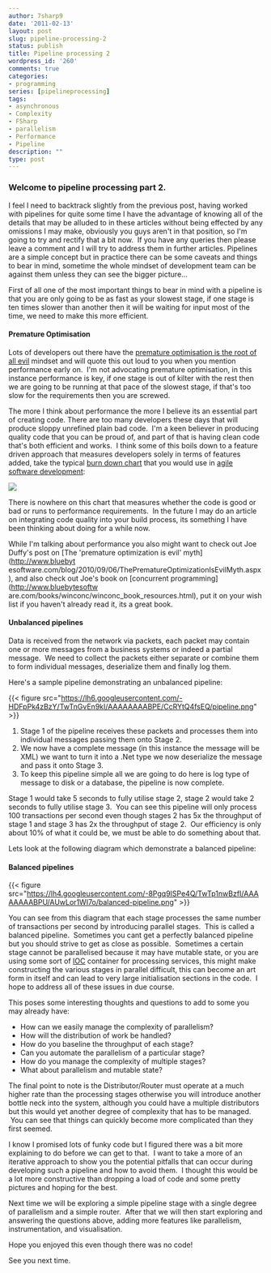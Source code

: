 ```yaml
---
author: 7sharp9
date: '2011-02-13'
layout: post
slug: pipeline-processing-2
status: publish
title: Pipeline processing 2
wordpress_id: '260'
comments: true
categories:
- programming
series: [pipelineprocessing]
tags:
- asynchronous
- Complexity
- FSharp
- parallelism
- Performance
- Pipeline
description: ""
type: post
---
```


### Welcome to pipeline processing part 2.

I feel I need to backtrack slightly from the previous post, having worked with
pipelines for quite some time I have the advantage of knowing all of the
details that may be alluded to in these articles without being effected by any
omissions I may make, obviously you guys aren't in that position, so I'm going
to try and rectify that a bit now.  If you have any queries then please leave
a comment and I will try to address them in further articles. Pipelines are a
simple concept but in practice there can be some caveats and things to bear in
mind, sometime the whole mindset of development team can be against them
unless they can see the bigger picture...<!-- more -->

First of all one of the most important things to bear in mind with a pipeline
is that you are only going to be as fast as your slowest stage, if one stage
is ten times slower than another then it will be waiting for input most of the
time, we need to make this more efficient.

#### Premature Optimisation

Lots of developers out there have the [premature optimisation is the root of
all evil](http://www.c2.com/cgi/wiki?PrematureOptimization) mindset and will
quote this out loud to you when you mention performance early on.  I'm not
advocating premature optimisation, in this instance performance is key, if one
stage is out of kilter with the rest then we are going to be running at that
pace of the slowest stage, if that's too slow for the requirements then you
are screwed.

The more I think about performance the more I believe its an essential part of
creating code. There are too many developers these days that will produce
sloppy unrefined plain bad code.  I'm a keen believer in producing quality
code that you can be proud of, and part of that is having clean code that's
both efficient and works.  I think some of this boils down to a feature driven
approach that measures developers solely in terms of features added, take the
typical [burn down chart](http://en.wikipedia.org/wiki/Burn_down_chart) that
you would use in [agile software development](http://en.wikipedia.org/wiki/Agile_software_development):

![](http://alistair.cockburn.us/get/1880)

There is nowhere on this chart that measures whether the code is good or bad or runs to performance requirements.  In the future I may do an article on
integrating code quality into your build process, its something I have been thinking about doing for a while now.

While I'm talking about performance you also might want to check out Joe Duffy's post on [The 'premature optimization is evil' myth](http://www.bluebyt
esoftware.com/blog/2010/09/06/ThePrematureOptimizationIsEvilMyth.aspx), and also check out Joe's book on [concurrent programming](http://www.bluebytesoftw
are.com/books/winconc/winconc_book_resources.html), put it on your wish list if you haven't already read it, its a great book.

#### Unbalanced pipelines

Data is received from the network via packets, each packet may contain one or more messages from a business systems or indeed a partial message.  We need to
collect the packets either separate or combine them to form individual messages, deserialize them and finally log them.

Here's a sample pipeline demonstrating an unbalanced pipeline:

{{< figure src="https://lh6.googleusercontent.com/-HDFpPk4zBzY/TwTnGvEn9kI/AAAAAAAABPE/CcRYtQ4fsEQ/pipeline.png" >}}

  1. Stage 1 of the pipeline receives these packets and processes them into individual messages passing them onto Stage 2.
  2. We now have a complete message (in this instance the message will be XML) we want to turn it into a .Net type we now deserialize the message and pass it onto Stage 3.
  3. To keep this pipeline simple all we are going to do here is log type of message to disk or a database, the pipeline is now complete.  

Stage 1 would take 5 seconds to fully utilise stage 2, stage 2 would take 2
seconds to fully utilise stage 3.  You can see this pipeline will only process
100 transactions per second even though stages 2 has 5x the throughput of
stage 1 and stage 3 has 2x the throughput of stage 2.  Our efficiency is only
about 10% of what it could be, we must be able to do something about that.

Lets look at the following diagram which demonstrate a balanced pipeline:

#### Balanced pipelines

{{< figure src="https://lh4.googleusercontent.com/-8Pgq9ISPe4Q/TwTp1nwBzfI/AAAAAAAABPU/AUwLor1WI7o/balanced-pipeline.png" >}}

You can see from this diagram that each stage processes the same number of
transactions per second by introducing parallel stages.  This is called a
balanced pipeline.  Sometimes you cant get a perfectly balanced pipeline but
you should strive to get as close as possible.  Sometimes a certain stage
cannot be parallelised because it may have mutable state, or you are using
some sort of [IOC](http://en.wikipedia.org/wiki/Inversion_of_control)
container for processing services, this might make constructing the various
stages in parallel difficult, this can become an art form in itself and can
lead to very large initialisation sections in the code.  I hope to address all
of these issues in due course.

This poses some interesting thoughts and questions to add to some you may
already have:

  * How can we easily manage the complexity of parallelism?
  * How will the distribution of work be handled?
  * How do you baseline the throughput of each stage?
  * Can you automate the parallelism of a particular stage?
  * How do you manage the complexity of multiple stages?
  * What about parallelism and mutable state?  

The final point to note is the Distributor/Router must operate at a much
higher rate than the processing stages otherwise you will introduce another
bottle neck into the system, although you could have a multiple distributors
but this would yet another degree of complexity that has to be managed.  You
can see that things can quickly become more complicated than they first
seemed.

I know I promised lots of funky code but I figured there was a bit more
explaining to do before we can get to that.  I want to take a more of an
iterative approach to show you the potential pitfalls that can occur during
developing such a pipeline and how to avoid them.  I thought this would be a
lot more constructive than dropping a load of code and some pretty pictures
and hoping for the best.

Next time we will be exploring a simple pipeline stage with a single degree of
parallelism and a simple router.  After that we will then start exploring and
answering the questions above, adding more features like parallelism,
instrumentation, and visualisation.

Hope you enjoyed this even though there was no code!

See you next time.

